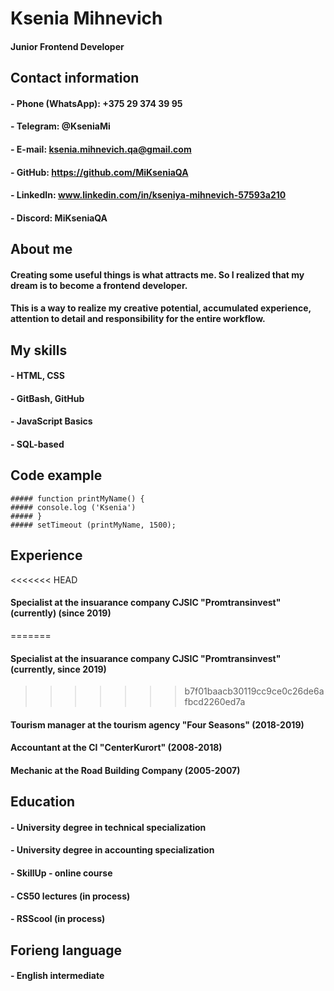 # Ksenia Mihnevich    
#### Junior Frontend Developer

## Contact information
#### - Phone (WhatsApp): +375 29 374 39 95
#### - Telegram: @KseniaMi
#### - E-mail: ksenia.mihnevich.qa@gmail.com
#### - GitHub: https://github.com/MiKseniaQA
#### - LinkedIn: www.linkedin.com/in/kseniya-mihnevich-57593a210
#### - Discord: MiKseniaQA

## About me
#### Creating some useful things is what attracts me. So I realized that my dream is to become a frontend developer.
#### This is a way to realize my creative potential, accumulated experience, attention to detail and responsibility for the entire workflow.

## My skills
#### - HTML, CSS
#### - GitBash, GitHub
#### - JavaScript Basics
#### - SQL-based

## Code example
```
##### function printMyName() {
##### console.log ('Ksenia')
##### }
##### setTimeout (printMyName, 1500);
```
## Experience
<<<<<<< HEAD
#### Specialist at the insuarance company CJSIC "Promtransinvest" (currently) (since 2019)
=======
#### Specialist at the insuarance company CJSIC "Promtransinvest" (currently, since 2019)
>>>>>>> b7f01baacb30119cc9ce0c26de6afbcd2260ed7a
#### Tourism manager at the tourism agency "Four Seasons" (2018-2019)
#### Accountant at the CI "CenterKurort" (2008-2018)
#### Mechanic at the Road Building Company (2005-2007)

## Education
#### - University degree in technical specialization
#### - University degree in accounting specialization
#### - SkillUp - online course
#### - CS50 lectures (in process)
#### - RSScool (in process) 

## Forieng language
#### - English intermediate





